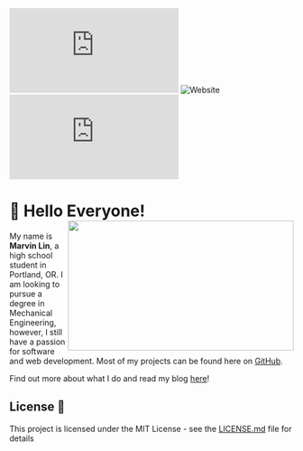 [![GitHub license](https://img.shields.io/github/license/marvinlinn/marvinlin.me?color=red)](https://github.com/marvinlinn/marvinlin.me/blob/master/LICENSE)
![Website](https://img.shields.io/website?down_color=lightgrey&down_message=offline&up_color=green&up_message=online&url=https%3A%2F%2Fmarvinlin.me)
![Last Commit](https://img.shields.io/github/last-commit/marvinlinn/marvinlin.me)

# :wave: Hello Everyone!<img src="https://user-images.githubusercontent.com/70479282/93027439-aee5a400-f5c1-11ea-9117-f80924e5aac7.png" align=right width="400" height="230">

My name is **Marvin Lin**, a high school student in Portland, OR. I am looking to pursue a degree in Mechanical Engineering, however, I still have a passion for software and web development. Most of my projects can be found here on [GitHub](https://www.github.com/marvinlinn).  

Find out more about what I do and read my blog [here](https://marvinlin.me)!

## License :page_with_curl:

This project is licensed under the MIT License - see the [LICENSE.md](LICENSE) file for details
